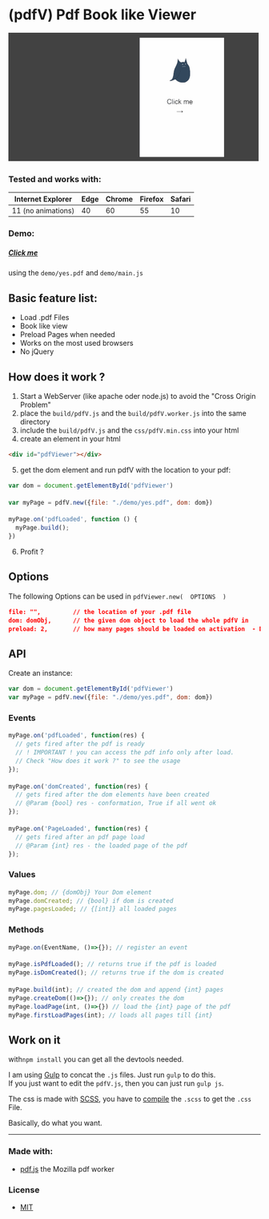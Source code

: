 # (pdfV) Pdf Book like Viewer

![demo gif](https://raw.githubusercontent.com/wladi0097/pdfV/master/demo/demo.gif)

### Tested and works with:

| Internet Explorer 	| Edge 	| Chrome 	| Firefox 	| Safari 	|
|-------------------	|------	|--------	|---------	|--------	|
| 11  (no animations)|  40   |   60   	|    55   	|   10   	|

### Demo:

##### [Click me](http://wladi0097.github.io/pdfV)

using the ``demo/yes.pdf`` and ``demo/main.js``

## Basic feature list:

 * Load .pdf Files
 * Book like view
 * Preload Pages when needed
 * Works on the most used browsers
 * No jQuery


## How does it work ?

1. Start a WebServer (like apache oder node.js) to avoid the "Cross Origin Problem"
1. place the ``build/pdfV.js`` and the ``build/pdfV.worker.js`` into the same directory
1. include the ``build/pdfV.js`` and the ``css/pdfV.min.css`` into your html
1. create an element in your html
```html
<div id="pdfViewer"></div>
```
5. get the dom element and run pdfV with the location to your pdf:

```javascript
var dom = document.getElementById('pdfViewer')

var myPage = pdfV.new({file: "./demo/yes.pdf", dom: dom})

myPage.on('pdfLoaded', function () {
  myPage.build();
})
```

6. Profit ?

## Options
The following Options can be used in ``pdfViewer.new(  OPTIONS  )``
```JSON
file: "",         // the location of your .pdf file
dom: domObj,      // the given dom object to load the whole pdfV in
preload: 2,       // how many pages should be loaded on activation  - DEFAULT: 3
```

## API

Create an instance:
```javascript
var dom = document.getElementById('pdfViewer')
var myPage = pdfV.new({file: "./demo/yes.pdf", dom: dom})
```

### Events
```javascript
myPage.on('pdfLoaded', function(res) {
  // gets fired after the pdf is ready
  // ! IMPORTANT ! you can access the pdf info only after load.
  // Check "How does it work ?" to see the usage
});

myPage.on('domCreated', function(res) {
  // gets fired after the dom elements have been created
  // @Param {bool} res - conformation, True if all went ok
});

myPage.on('PageLoaded', function(res) {
  // gets fired after an pdf page load
  // @Param {int} res - the loaded page of the pdf
});
```

### Values
```javascript
myPage.dom; // {domObj} Your Dom element
myPage.domCreated; // {bool} if dom is created
myPage.pagesLoaded; // {[int]} all loaded pages
```

### Methods
```javascript
myPage.on(EventName, ()=>{}); // register an event

myPage.isPdfLoaded(); // returns true if the pdf is loaded
myPage.isDomCreated(); // returns true if the dom is created

myPage.build(int); // created the dom and append {int} pages
myPage.createDom(()=>{}); // only creates the dom
myPage.loadPage(int, ()=>{}) // load the {int} page of the pdf
myPage.firstLoadPages(int); // loads all pages till {int}
```

## Work on it
with``npm install`` you can get all the devtools needed.

I am using [Gulp](https://gulpjs.com/) to concat the ``.js`` files. Just run ``gulp`` to do this.  
If you just want to edit the ``pdfV.js``, then you can just run ``gulp js``.

The css is made with [SCSS](http://sass-lang.com/), you have to [compile](http://sass-lang.com/install) the ``.scss`` to get the ``.css`` File.  

Basically, do what you want.

---

### Made with:

 * [pdf.js](https://mozilla.github.io/pdf.js/) the Mozilla pdf worker

### License
* [MIT](https://github.com/wladi0097/pdfV/blob/origin/master/LICENSE)
